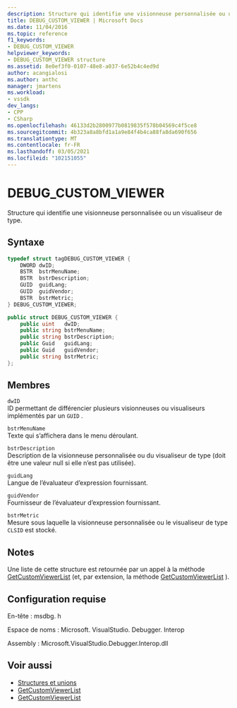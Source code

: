 ```yaml
---
description: Structure qui identifie une visionneuse personnalisée ou un visualiseur de type.
title: DEBUG_CUSTOM_VIEWER | Microsoft Docs
ms.date: 11/04/2016
ms.topic: reference
f1_keywords:
- DEBUG_CUSTOM_VIEWER
helpviewer_keywords:
- DEBUG_CUSTOM_VIEWER structure
ms.assetid: 8e0ef3f0-0107-48e8-a037-6e52b4c4ed9d
author: acangialosi
ms.author: anthc
manager: jmartens
ms.workload:
- vssdk
dev_langs:
- CPP
- CSharp
ms.openlocfilehash: 46133d2b2800977b0819835f578b04569c4f5ce8
ms.sourcegitcommit: 4b323a8a8bfd1a1a9e84f4b4ca88fa8da690f656
ms.translationtype: MT
ms.contentlocale: fr-FR
ms.lasthandoff: 03/05/2021
ms.locfileid: "102151055"
---
```

# <a name="debug_custom_viewer"></a>DEBUG_CUSTOM_VIEWER
Structure qui identifie une visionneuse personnalisée ou un visualiseur de type.

## <a name="syntax"></a>Syntaxe

```cpp
typedef struct tagDEBUG_CUSTOM_VIEWER {
    DWORD dwID;
    BSTR  bstrMenuName;
    BSTR  bstrDescription;
    GUID  guidLang;
    GUID  guidVendor;
    BSTR  bstrMetric;
} DEBUG_CUSTOM_VIEWER;
```

```csharp
public struct DEBUG_CUSTOM_VIEWER {
    public uint   dwID;
    public string bstrMenuName;
    public string bstrDescription;
    public Guid   guidLang;
    public Guid   guidVendor;
    public string bstrMetric;
};
```

## <a name="members"></a>Membres
`dwID`\
ID permettant de différencier plusieurs visionneuses ou visualiseurs implémentés par un `GUID` .

`bstrMenuName`\
Texte qui s’affichera dans le menu déroulant.

`bstrDescription`\
Description de la visionneuse personnalisée ou du visualiseur de type (doit être une valeur null si elle n’est pas utilisée).

`guidLang`\
Langue de l’évaluateur d’expression fournissant.

`guidVendor`\
Fournisseur de l’évaluateur d’expression fournissant.

`bstrMetric`\
Mesure sous laquelle la visionneuse personnalisée ou le visualiseur de type `CLSID` est stocké.

## <a name="remarks"></a>Notes
Une liste de cette structure est retournée par un appel à la méthode [GetCustomViewerList](../../../extensibility/debugger/reference/idebugproperty3-getcustomviewerlist.md) (et, par extension, la méthode [GetCustomViewerList](../../../extensibility/debugger/reference/ieevisualizerservice-getcustomviewerlist.md) ).

## <a name="requirements"></a>Configuration requise
En-tête : msdbg. h

Espace de noms : Microsoft. VisualStudio. Debugger. Interop

Assembly : Microsoft.VisualStudio.Debugger.Interop.dll

## <a name="see-also"></a>Voir aussi
- [Structures et unions](../../../extensibility/debugger/reference/structures-and-unions.md)
- [GetCustomViewerList](../../../extensibility/debugger/reference/idebugproperty3-getcustomviewerlist.md)
- [GetCustomViewerList](../../../extensibility/debugger/reference/ieevisualizerservice-getcustomviewerlist.md)
